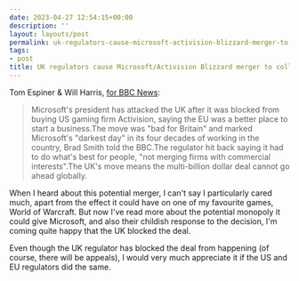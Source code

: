 ```yaml
---
date: 2023-04-27 12:54:15+00:00
description: ''
layout: layouts/post
permalink: uk-regulators-cause-microsoft-activision-blizzard-merger-to-collapse/
tags:
- post
title: UK regulators cause Microsoft/Activision Blizzard merger to collapse
---
```


Tom Espiner & Will Harris, [for BBC News](https://www.bbc.co.uk/news/business-65407005):

> Microsoft's president has attacked the UK after it was blocked from buying US gaming firm Activision, saying the EU was a better place to start a business.The move was "bad for Britain" and marked Microsoft's "darkest day" in its four decades of working in the country, Brad Smith told the BBC.The regulator hit back saying it had to do what's best for people, "not merging firms with commercial interests".The UK's move means the multi-billion dollar deal cannot go ahead globally.

When I heard about this potential merger, I can't say I particularly cared much, apart from the effect it could have on one of my favourite games, World of Warcraft. But now I've read more about the potential monopoly it could give Microsoft, and also their childish response to the decision, I'm coming quite happy that the UK blocked the deal.

Even though the UK regulator has blocked the deal from happening (of course, there will be appeals), I would very much appreciate it if the US and EU regulators did the same.